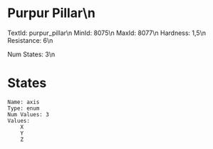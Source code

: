 # Purpur Pillar\n
TextId: purpur_pillar\n
MinId: 8075\n
MaxId: 8077\n
Hardness: 1,5\n
Resistance: 6\n

Num States: 3\n
# States
```
Name: axis
Type: enum
Num Values: 3
Values:
    X
    Y
    Z
```
